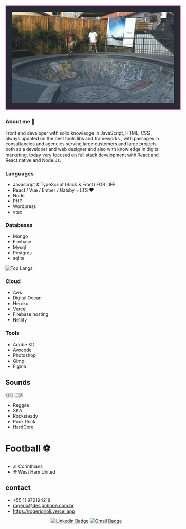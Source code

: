   
 <div align="center" >
  <img style="width:640px; padding:20px ; border : 1px solid #ff79c6;	background-color : #282a36;" src="https://github.com/rogeriorioli/rogeriorioli/raw/master/rogerio-layback-lagoa-da-conceicao.gif" alt="Rogerio Orioli - Layback Floripa"/>
</div>

### About me 👋

Front end developer with solid knowledge in JavaScript, HTML, CSS , always updated on the best tools libs and frameworks , with passages in consultancies and agencies serving large customers and large projects both as a developer and web designer and also with knowledge in digital marketing, today very focused on full stack development with React and React native and Node Js.


### Languages
- Javascript & TypeScript (Back & Front) FOR LIFE 
-  React / Vue / Ember / Gatsby  = LTS ❤️
- Node
- PHP 
- Wordpress
- vtex 

### Databases
- Mongo
- Firebase
- Mysql
- Postgres
- sqlite

 ![Top Langs](https://github-readme-stats.vercel.app/api/top-langs/?username=rogeriorioli&hide=javascript,css,scss,html&theme=tokyonight)


### Cloud 
- Aws
- Digital Ocean
- Heroku 
- Vercel
- Firebase hosting
- Netlify




### Tools
- Adobe XD
- Avocode 
- Photoshop
- Gimp
- Figma

## Sounds 
🇬🇧 🇯🇲 
- Reggae
- SKA
- Rocksteady
- Punk Rock
- HardCore

# Football ⚽️
- ⚓︎ Corinthians
- ⚒ West Ham United

## contact
- +55 11 972194218
- rogerio@designhope.com.br
- https://rogeriorioli.vercel.app


<div align="center">
  
[![Linkedin Badge](https://img.shields.io/badge/-LinkedIn-blue?style=flat-square&logo=Linkedin&logoColor=white&link=https://www.linkedin.com/in/rogeriorioli/)](https://www.linkedin.com/in/rogeriorioli/)
[![Gmail Badge](https://img.shields.io/badge/-Gmail-c14438?style=flat-square&logo=Gmail&logoColor=white&link=mailto:rogerio@designhope.com.br)](mailto:rogerio@designhope.com.br)

</div>

